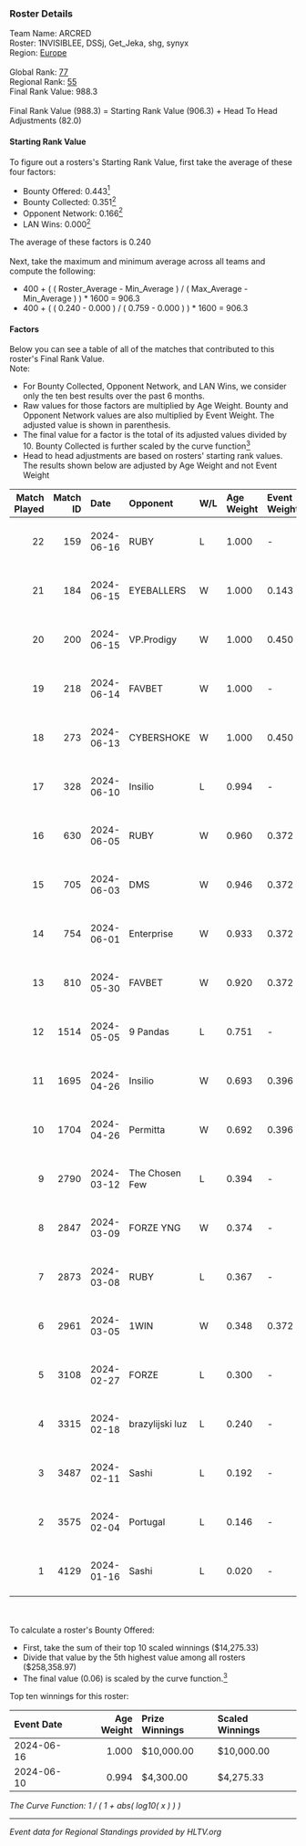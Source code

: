 ### Roster Details<br />
Team Name: ARCRED<br />
Roster: 1NVISIBLEE, DSSj, Get_Jeka, shg, synyx<br />
Region: [Europe]( ../standings_europe.md)<br />
<br />
Global Rank: [77](../standings_global.md)<br />
Regional Rank: [55]( ../standings_europe.md)<br />
Final Rank Value:  988.3<br />
<br />
Final Rank Value (988.3) = Starting Rank Value (906.3) + Head To Head Adjustments (82.0)<br />

#### Starting Rank Value<br />
To figure out a rosters's Starting Rank Value, first take the average of these four factors:<br />
- Bounty Offered: 0.443[<sup>1</sup>](#table2)
- Bounty Collected: 0.351[<sup>2</sup>](#table1)
- Opponent Network: 0.166[<sup>2</sup>](#table1)
- LAN Wins: 0.000[<sup>2</sup>](#table1)

The average of these factors is 0.240<br />
<br />
Next, take the maximum and minimum average across all teams and compute the following:<br />
- 400 + ( ( Roster_Average - Min_Average ) / ( Max_Average - Min_Average ) ) * 1600 = 906.3
- 400 + ( ( 0.240 - 0.000 ) / ( 0.759 - 0.000 ) ) * 1600 = 906.3


#### Factors<br />
Below you can see a table of all of the matches that contributed to this roster's Final Rank Value.<br />
Note:<br />

- For Bounty Collected, Opponent Network, and LAN Wins, we consider only the ten best results over the past 6 months.
- Raw values for those factors are multiplied by Age Weight. Bounty and Opponent Network values are also multiplied by Event Weight. The adjusted value is shown in parenthesis.
- The final value for a factor is the total of its adjusted values divided by 10. Bounty Collected is further scaled by the curve function[<sup>3</sup>](#curveFunction)
- Head to head adjustments are based on rosters' starting rank values. The results shown below are adjusted by Age Weight and not Event Weight
<span id="table1"></span><br />


| Match Played | Match ID | Date       | Opponent        | W/L | Age Weight | Event Weight | Bounty Collected | Opponent Network | LAN Wins  | H2H Adj. | Roster                                   |
| -: | -: | :- | :- | :- | :- | :- | :- | :- | :- | -: | :- |
|           22 |      159 | 2024-06-16 | RUBY            | L   | 1.000      | -            | -                | -                | -         |   -18.42 | 1NVISIBLEE, DSSj, Get_Jeka, shg, synyx   |
|           21 |      184 | 2024-06-15 | EYEBALLERS      | W   | 1.000      | 0.143        | 0.009 (0.001)    | 0.646 (0.092)    | 0 (0.000) |    12.12 | 1NVISIBLEE, DSSj, Get_Jeka, shg, synyx   |
|           20 |      200 | 2024-06-15 | VP.Prodigy      | W   | 1.000      | 0.450        | 0.038 (0.017)    | 0.519 (0.233)    | 0 (0.000) |    13.23 | 1NVISIBLEE, DSSj, Get_Jeka, shg, synyx   |
|           19 |      218 | 2024-06-14 | FAVBET          | W   | 1.000      | -            | -                | -                | 0 (0.000) |    11.93 | 1NVISIBLEE, DSSj, Get_Jeka, shg, synyx   |
|           18 |      273 | 2024-06-13 | CYBERSHOKE      | W   | 1.000      | 0.450        | 0.058 (0.026)    | 0.317 (0.143)    | 0 (0.000) |    12.12 | 1NVISIBLEE, DSSj, Get_Jeka, shg, synyx   |
|           17 |      328 | 2024-06-10 | Insilio         | L   | 0.994      | -            | -                | -                | -         |   -11.97 | 1NVISIBLEE, DSSj, Get_Jeka, shg, synyx   |
|           16 |      630 | 2024-06-05 | RUBY            | W   | 0.960      | 0.372        | 0.139 (0.050)    | 0.563 (0.201)    | 0 (0.000) |    15.82 | 1NVISIBLEE, DSSj, Get_Jeka, shg, synyx   |
|           15 |      705 | 2024-06-03 | DMS             | W   | 0.946      | 0.372        | 0.005 (0.002)    | 0.471 (0.166)    | 0 (0.000) |    17.81 | 1NVISIBLEE, DSSj, Get_Jeka, shg, synyx   |
|           14 |      754 | 2024-06-01 | Enterprise      | W   | 0.933      | 0.372        | 0.053 (0.018)    | 0.654 (0.227)    | 0 (0.000) |    16.39 | 1NVISIBLEE, DSSj, Get_Jeka, shg, synyx   |
|           13 |      810 | 2024-05-30 | FAVBET          | W   | 0.920      | 0.372        | 0.006 (0.002)    | 0.395 (0.135)    | 0 (0.000) |    11.39 | 1NVISIBLEE, DSSj, Get_Jeka, shg, synyx   |
|           12 |     1514 | 2024-05-05 | 9 Pandas        | L   | 0.751      | -            | -                | -                | -         |    -6.26 | 1NVISIBLEE, DSSj, Get_Jeka, shg, synyx   |
|           11 |     1695 | 2024-04-26 | Insilio         | W   | 0.693      | 0.396        | 0.035 (0.010)    | 0.587 (0.161)    | 0 (0.000) |    13.37 | 1NVISIBLEE, DSSj, Get_Jeka, shg, synyx   |
|           10 |     1704 | 2024-04-26 | Permitta        | W   | 0.692      | 0.396        | 0.038 (0.011)    | 0.837 (0.230)    | 0 (0.000) |    13.74 | 1NVISIBLEE, DSSj, Get_Jeka, shg, synyx   |
|            9 |     2790 | 2024-03-12 | The Chosen Few  | L   | 0.394      | -            | -                | -                | -         |    -9.07 | 1NVISIBLEE, DSSj, Get_Jeka, shg, synyx   |
|            8 |     2847 | 2024-03-09 | FORZE YNG       | W   | 0.374      | -            | -                | -                | -         |     0.69 | 1NVISIBLEE, DSSj, Get_Jeka, shg, synyx   |
|            7 |     2873 | 2024-03-08 | RUBY            | L   | 0.367      | -            | -                | -                | -         |    -4.37 | 1NVISIBLEE, DSSj, Get_Jeka, shg, synyx   |
|            6 |     2961 | 2024-03-05 | 1WIN            | W   | 0.348      | 0.372        | 0.041 (0.005)    | 0.570 (0.074)    | -         |     6.49 | 1NVISIBLEE, DSSj, Get_Jeka, shg, synyx   |
|            5 |     3108 | 2024-02-27 | FORZE           | L   | 0.300      | -            | -                | -                | -         |    -3.75 | 1NVISIBLEE, DSSj, Get_Jeka, shg, synyx   |
|            4 |     3315 | 2024-02-18 | brazylijski luz | L   | 0.240      | -            | -                | -                | -         |    -4.69 | 1NVISIBLEE, DSSj, Get_Jeka, shg, synyx   |
|            3 |     3487 | 2024-02-11 | Sashi           | L   | 0.192      | -            | -                | -                | -         |    -1.20 | 1NVISIBLEE, DSSj, Get_Jeka, shg, synyx   |
|            2 |     3575 | 2024-02-04 | Portugal        | L   | 0.146      | -            | -                | -                | -         |    -3.24 | 1NVISIBLEE, DSSj, Get_Jeka, shg, synyx   |
|            1 |     4129 | 2024-01-16 | Sashi           | L   | 0.020      | -            | -                | -                | -         |    -0.13 | 1NVISIBLEE, DSSj, hurtslxrd, Ryujin, shg |

<br />
<span id="table2"></span><br />
To calculate a roster's Bounty Offered:<br />

- First, take the sum of their top 10 scaled winnings ($14,275.33)
- Divide that value by the 5th highest value among all rosters ($258,358.97)
- The final value (0.06) is scaled by the curve function.[<sup>3</sup>](#curveFunction)

Top ten winnings for this roster:<br />

| Event Date | Age Weight | Prize Winnings | Scaled Winnings |
| :- | -: | :- | :- |
| 2024-06-16 |      1.000 | $10,000.00     | $10,000.00      |
| 2024-06-10 |      0.994 | $4,300.00      | $4,275.33       |


<span id="curveFunction"></span>_The Curve Function: 1 / ( 1 + abs( log10( x ) ) )_<br />

---
_Event data for Regional Standings provided by HLTV.org_<br />
